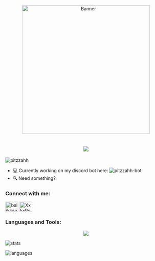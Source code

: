 <div align="center">
  <img src="https://media.giphy.com/media/iIqmM5tTjmpOB9mpbn/giphy.gif" alt="Banner" width="400" />
</div>

<h1 align="center">
  <a href="https://git.io/typing-svg">
    <img src="https://readme-typing-svg.herokuapp.com/?font=roboto&duration=4500&center=true&vCenter=true&width=550&lines=Hi+There!;I'm+pitzzahh!;I+like+🍕;Nice+to+meet+you+%3A)&size=30">
  </a>
</h1>

<p align="left"> <img src="https://komarev.com/ghpvc/?username=pitzzahh&label=Profile%20views&color=0e75b6&style=flat" alt="pitzzahh" /> </p>

- 💻 Currently working on my discord bot here: ![pitzzahh-bot](https://github.com/pitzzahh/pitzzahh-bot)
- 🔍 Need something?

<h3 align="left">Connect with me:</h3>
<p align="left">
<a href="https://fb.com/beHappyAlwaysThankYou" target="blank"><img align="center" src="https://raw.githubusercontent.com/rahuldkjain/github-profile-readme-generator/master/src/images/icons/Social/facebook.svg" alt="balikkanapopleasemissnapokita" height="30" width="40" /></a>
<a href="https://discord.gg/XxkxPcfDgF" target="blank"><img align="center" src="https://raw.githubusercontent.com/rahuldkjain/github-profile-readme-generator/master/src/images/icons/Social/discord.svg" alt="XxkxPcfDgF" height="30" width="40" /></a>
</p>

<h3 align="left">Languages and Tools:</h3>
<p align="center">
  <a href="https://skillicons.dev">
    <img src="https://skillicons.dev/icons?i=java,git,github,linux,discord,twitter,spring,postgres,idea,vscode,eclipse,maven,html,css" />
  </a>
</p>

![stats](https://github-readme-stats.vercel.app/api?username=pitzzahh&show_icons=true&theme=tokyonight)

![languages](https://github-readme-stats.vercel.app/api/top-langs/?username=pitzzahh&layout=compact&theme=tokyonight)
